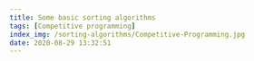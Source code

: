 ```yaml
---
title: Some basic sorting algorithms 
tags: [Competitive programming]
index_img: /sorting-algorithms/Competitive-Programming.jpg
date: 2020-08-29 13:32:51
---
```

